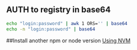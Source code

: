 ## AUTH to registry in base64
```bash
echo "login:password" | awk 1 ORS='' | base64
echo -n "login:password" | base64
```
##Install another npm or node version
[Using NVM](https://www.chrisjmendez.com/2018/02/07/install/)
